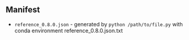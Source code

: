 ## Manifest
- `reference_0.8.0.json` - generated by `python /path/to/file.py` with conda environment reference_0.8.0.json.txt
